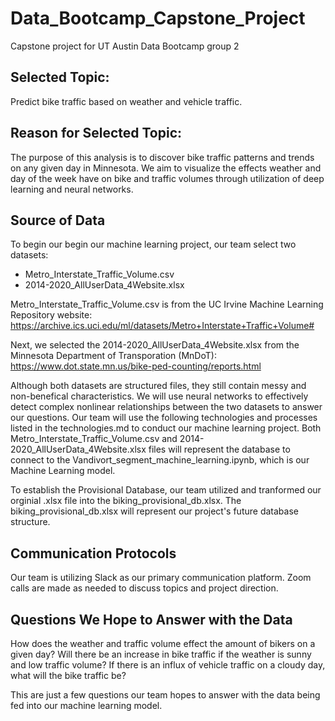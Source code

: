 # Data_Bootcamp_Capstone_Project
Capstone project for UT Austin Data Bootcamp group 2

## Selected Topic:
Predict bike traffic based on weather and vehicle traffic.

## Reason for Selected Topic:
The purpose of this analysis is to discover bike traffic patterns and trends on any given day in Minnesota. We aim to visualize the effects weather and day of the week have on bike and traffic volumes through utilization of deep learning and neural networks.

## Source of Data
To begin our begin our machine learning project, our team select two datasets: 
- Metro_Interstate_Traffic_Volume.csv
- 2014-2020_AllUserData_4Website.xlsx 

Metro_Interstate_Traffic_Volume.csv is from the UC Irvine Machine Learning Repository website:
    https://archive.ics.uci.edu/ml/datasets/Metro+Interstate+Traffic+Volume#

Next, we selected the 2014-2020_AllUserData_4Website.xlsx from the Minnesota Department of Transporation (MnDoT):
    https://www.dot.state.mn.us/bike-ped-counting/reports.html

Although both datasets are structured files, they still contain messy and non-benefical characteristics. We will use neural networks to effectively detect complex nonlinear relationships between the two datasets to answer our questions. Our team will use the following technologies and processes listed in the technologies.md to conduct our machine learning project. Both Metro_Interstate_Traffic_Volume.csv and 2014-2020_AllUserData_4Website.xlsx files will represent the database to connect to the Vandivort_segment_machine_learning.ipynb, which is our Machine Learning model.

To establish the Provisional Database, our team utilized and tranformed our orginial .xlsx file into the biking_provisional_db.xlsx. The biking_provisional_db.xlsx will represent our project's future database structure.

## Communication Protocols
Our team is utilizing Slack as our primary communication platform. Zoom calls are made as needed to discuss topics and project direction.

## Questions We Hope to Answer with the Data
How does the weather and traffic volume effect the amount of bikers on a given day? Will there be an increase in bike traffic if the weather is sunny and low traffic volume? If there is an influx of vehicle traffic on a cloudy day, what will the bike traffic be? 

This are just a few questions our team hopes to answer with the data being fed into our machine learning model. 